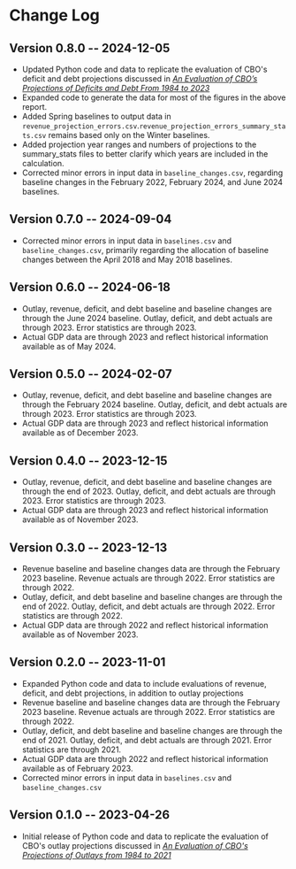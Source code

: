 # Change Log

## Version 0.8.0 -- 2024-12-05
* Updated Python code and data to replicate the evaluation of CBO's deficit and debt projections discussed in [*An Evaluation of CBO’s Projections of Deficits and Debt From 1984 to 2023*](https://www.cbo.gov/publication/60664)
* Expanded code to generate the data for most of the figures in the above report.
* Added Spring baselines to output data in `revenue_projection_errors.csv`.`revenue_projection_errors_summary_stats.csv` remains based only on the Winter baselines.
* Added projection year ranges and numbers of projections to the summary_stats files to better clarify which years are included in the calculation.
* Corrected minor errors in input data in `baseline_changes.csv`, regarding baseline changes in the February 2022, February 2024, and June 2024 baselines.

## Version 0.7.0 -- 2024-09-04
* Corrected minor errors in input data in `baselines.csv` and `baseline_changes.csv`, primarily regarding the allocation of baseline changes between the April 2018 and May 2018 baselines.


## Version 0.6.0 -- 2024-06-18
* Outlay, revenue, deficit, and debt baseline and baseline changes are through the June 2024 baseline. Outlay, deficit, and debt actuals are through 2023. Error statistics are through 2023.
* Actual GDP data are through 2023 and reflect historical information available as of May 2024.


## Version 0.5.0 -- 2024-02-07
* Outlay, revenue, deficit, and debt baseline and baseline changes are through the February 2024 baseline. Outlay, deficit, and debt actuals are through 2023. Error statistics are through 2023.
* Actual GDP data are through 2023 and reflect historical information available as of December 2023.


## Version 0.4.0 -- 2023-12-15
* Outlay, revenue, deficit, and debt baseline and baseline changes are through the end of 2023. Outlay, deficit, and debt actuals are through 2023. Error statistics are through 2023.
* Actual GDP data are through 2023 and reflect historical information available as of November 2023.


## Version 0.3.0 -- 2023-12-13
* Revenue baseline and baseline changes data are through the February 2023 baseline. Revenue actuals are through 2022. Error statistics are through 2022.
* Outlay, deficit, and debt baseline and baseline changes are through the end of 2022. Outlay, deficit, and debt actuals are through 2022. Error statistics are through 2022.
* Actual GDP data are through 2022 and reflect historical information available as of November 2023.


## Version 0.2.0 -- 2023-11-01
* Expanded Python code and data to include evaluations of revenue, deficit, and debt projections, in addition to outlay projections
* Revenue baseline and baseline changes data are through the February 2023 baseline. Revenue actuals are through 2022. Error statistics are through 2022.
* Outlay, deficit, and debt baseline and baseline changes are through the end of 2021. Outlay, deficit, and debt actuals are through 2021. Error statistics are through 2021.
* Actual GDP data are through 2022 and reflect historical information available as of February 2023.
* Corrected minor errors in input data in `baselines.csv` and `baseline_changes.csv`


## Version 0.1.0 -- 2023-04-26
* Initial release of Python code and data to replicate the evaluation of CBO's outlay projections discussed in [*An Evaluation of CBO's Projections of Outlays from 1984 to 2021*](https://www.cbo.gov/publication/58613)
